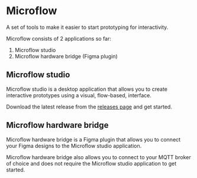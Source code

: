 # Microflow

A set of tools to make it easier to start prototyping for interactivity.

Microflow consists of 2 applications so far:

1. Microflow studio
2. Microflow hardware bridge (Figma plugin)

## Microflow studio

Microflow studio is a desktop application that allows you to create interactive prototypes using a visual, flow-based, interface.

Download the latest release from the [releases page](https://github.com/xiduzo/microflow/releases) and get started.


## Microflow hardware bridge

Microflow hardware bridge is a Figma plugin that allows you to connect your Figma designs to the Microflow studio application.

Microflow hardware bridge also allows you to connect to your MQTT broker of choice and does not require the Microflow studio application to get started.
